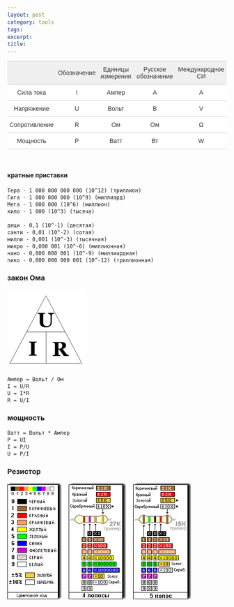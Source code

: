 ```yaml
---
layout: post
category: tools
tags: 
excerpt: 
title: 
---
```




<style type="text/css">
.tg  {border-collapse:collapse;border-spacing:0;border-color:#ccc;}
.tg td{font-family:Arial, sans-serif;font-size:14px;padding:10px 5px;border-style:solid;border-width:0px;overflow:hidden;word-break:normal;border-color:#ccc;color:#333;background-color:#fff;border-top-width:1px;border-bottom-width:1px;}
.tg th{font-family:Arial, sans-serif;font-size:14px;font-weight:normal;padding:10px 5px;border-style:solid;border-width:0px;overflow:hidden;word-break:normal;border-color:#ccc;color:#333;background-color:#f0f0f0;border-top-width:1px;border-bottom-width:1px;}
.tg .tg-yw4l{text-align: center;vertical-align:center}
.tg .tg-yw4l-dh{text-align: right;vertical-align:center}
.spoiler-sum{font-size:20px; cursor:pointer;}
</style>
<table class="tg">
  <tr>
    <th class="tg-yw4l"></th>
    <th class="tg-yw4l">Обозначение</th>
    <th class="tg-yw4l">Единицы измерения</th>
    <th class="tg-yw4l">Русское обозначение</th>
    <th class="tg-yw4l">Международное СИ</th>
  </tr>
  <tr>
    <td class="tg-yw4l">Сила тока</td>
    <td class="tg-yw4l">I</td>
    <td class="tg-yw4l">Ампер</td>
    <td class="tg-yw4l">А</td>
    <td class="tg-yw4l">А</td>
  </tr>
  <tr>
    <td class="tg-yw4l">Напряжение</td>
    <td class="tg-yw4l">U</td>
    <td class="tg-yw4l">Вольт</td>
    <td class="tg-yw4l">В</td>
    <td class="tg-yw4l">V</td>
  </tr>
  <tr>
    <td class="tg-yw4l">Сопротивление</td>
    <td class="tg-yw4l">R</td>
    <td class="tg-yw4l">Ом</td>
    <td class="tg-yw4l">Ом</td>
    <td class="tg-yw4l">Ω</td>
  </tr>
  <tr>
    <td class="tg-yw4l">Мощность</td>
    <td class="tg-yw4l">P</td>
    <td class="tg-yw4l">Ватт</td>
    <td class="tg-yw4l">Вт</td>
    <td class="tg-yw4l">W</td>
  </tr>
</table>

<br>

#### кратные приставки 

    Тера - 1 000 000 000 000 (10^12) (триллион)
    Гига - 1 000 000 000 (10^9) (миллиард)
    Мега - 1 000 000 (10^6) (миллион)
    кило - 1 000 (10^3) (тысяча)
    
    деци - 0,1 (10^-1) (десятая)
    санти - 0,01 (10^-2) (сотая)
    милли - 0,001 (10^-3) (тысячная)
    микро - 0,000 001 (10^-6) (миллионная)
    нано - 0,000 000 001 (10^-9) (миллиардная)
    пико - 0,000 000 000 001 (10^-12) (триллионная)


### закон Ома

![закон Ома](/img/om.png)

    Ампер = Вольт / Ом
    I = U/R  
    U = I*R  
    R = U/I  

### мощность

    Ватт = Вольт * Ампер
    P = UI
    I = P/U
    U = P/I

### Резистор

![резистор](/img/resistor.gif)



